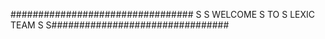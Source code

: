 #################################
S
S          WELCOME 
S             TO 
S         LEXIC TEAM
S
S################################
